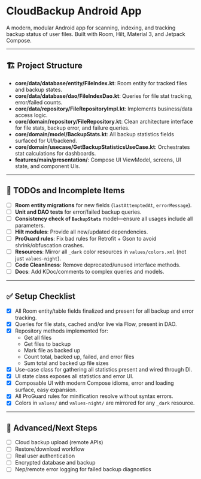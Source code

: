 # CloudBackup Android App

A modern, modular Android app for scanning, indexing, and tracking backup status of user files. Built with Room, Hilt, Material 3, and Jetpack Compose.

---

## 🏗️ Project Structure

- **core/data/database/entity/FileIndex.kt**: Room entity for tracked files and backup states.
- **core/data/database/dao/FileIndexDao.kt**: Queries for file stat tracking, error/failed counts.
- **core/data/repository/FileRepositoryImpl.kt**: Implements business/data access logic.
- **core/domain/repository/FileRepository.kt**: Clean architecture interface for file stats, backup error, and failure queries.
- **core/domain/model/BackupStats.kt**: All backup statistics fields surfaced for UI/backend.
- **core/domain/usecase/GetBackupStatisticsUseCase.kt**: Orchestrates stat calculations for dashboards.
- **features/main/presentation/**: Compose UI ViewModel, screens, UI state, and component UIs.

---

## 🚩 TODOs and Incomplete Items

- [ ] **Room entity migrations** for new fields (`lastAttemptedAt`, `errorMessage`).
- [ ] **Unit and DAO tests** for error/failed backup queries.
- [ ] **Consistency check of `BackupStats`** model—ensure all usages include all parameters.
- [ ] **Hilt modules**: Provide all new/updated dependencies.
- [ ] **ProGuard rules**: Fix bad rules for Retrofit + Gson to avoid shrink/obfuscation crashes.
- [ ] **Resources**: Mirror all `_dark` color resources in `values/colors.xml` (not just `values-night`).
- [ ] **Code Cleanliness**: Remove deprecated/unused interface methods.
- [ ] **Docs**: Add KDoc/comments to complex queries and models.

---

## ✅ Setup Checklist

- [x] All Room entity/table fields finalized and present for all backup and error tracking.
- [x] Queries for file stats, cached and/or live via Flow, present in DAO.
- [x] Repository methods implemented for:
    - Get all files
    - Get files to backup
    - Mark file as backed up
    - Count total, backed up, failed, and error files
    - Sum total and backed up file sizes
- [x] Use-case class for gathering all statistics present and wired through DI.
- [x] UI state class exposes all statistics and error UI.
- [x] Composable UI with modern Compose idioms, error and loading surface, easy expansion.
- [x] All ProGuard rules for minification resolve without syntax errors.
- [x] Colors in `values/` and `values-night/` are mirrored for any `_dark` resource.

---

## 🧠 Advanced/Next Steps

- [ ] Cloud backup upload (remote APIs)
- [ ] Restore/download workflow
- [ ] Real user authentication
- [ ] Encrypted database and backup
- [ ] Nep/remote error logging for failed backup diagnostics
